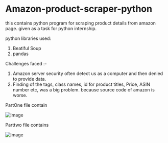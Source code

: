 # Amazon-product-scraper-python
this contains python program for scraping product details from amazon page. given as a task for python internship.

python libraries used:
1. Beatiful Soup
2. pandas

Challenges faced :- 
1. Amazon server security often detect us as a computer and then denied to provide data.
2. Finding of the tags, class names, id for product titles, Price, ASIN number etc, was a big problem. because source code of amazon is worse.

PartOne file contain
  
![image](https://user-images.githubusercontent.com/81412984/226697089-f333bd4a-50c5-4672-ac37-3de51ba4a2c9.png)


Parttwo file contains

![image](https://user-images.githubusercontent.com/81412984/226697558-7142a4c6-2700-4407-a5a3-b7efb26921f8.png)
